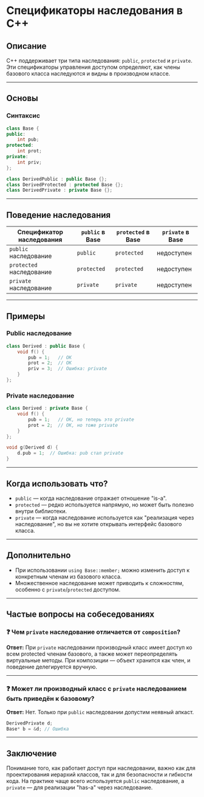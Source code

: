 # Спецификаторы наследования в C++

## Описание

C++ поддерживает три типа наследования: `public`, `protected` и `private`. Эти спецификаторы управления доступом определяют, как члены базового класса наследуются и видны в производном классе.

---

## Основы

### Синтаксис

```cpp
class Base {
public:
    int pub;
protected:
    int prot;
private:
    int priv;
};

class DerivedPublic : public Base {};
class DerivedProtected : protected Base {};
class DerivedPrivate : private Base {};
```

---

## Поведение наследования

| Спецификатор наследования | `public` в Base | `protected` в Base | `private` в Base |
|---------------------------|------------------|---------------------|------------------|
| `public` наследование     | `public`         | `protected`         | недоступен       |
| `protected` наследование  | `protected`      | `protected`         | недоступен       |
| `private` наследование    | `private`        | `private`           | недоступен       |

---

## Примеры

### Public наследование

```cpp
class Derived : public Base {
    void f() {
        pub = 1;   // OK
        prot = 2;  // OK
        priv = 3;  // Ошибка: private
    }
};
```

### Private наследование

```cpp
class Derived : private Base {
    void f() {
        pub = 1;   // OK, но теперь это private
        prot = 2;  // OK, но тоже private
    }
};

void g(Derived d) {
    d.pub = 1;  // Ошибка: pub стал private
}
```

---

## Когда использовать что?

- `public` — когда наследование отражает отношение "is-a".
- `protected` — редко используется напрямую, но может быть полезно внутри библиотеки.
- `private` — когда наследование используется как "реализация через наследование", но вы не хотите открывать интерфейс базового класса.

---

## Дополнительно

- При использовании `using Base::member;` можно изменить доступ к конкретным членам из базового класса.
- Множественное наследование может приводить к сложностям, особенно с `private`/`protected` доступом.

---

## Частые вопросы на собеседованиях

### ❓ Чем `private` наследование отличается от `composition`?

**Ответ:** При `private` наследовании производный класс имеет доступ ко всем protected членам базового, а также может переопределять виртуальные методы. При композиции — объект хранится как член, и поведение делегируется вручную.

---

### ❓ Может ли производный класс с `private` наследованием быть приведён к базовому?

**Ответ:** Нет. Только при `public` наследовании допустим неявный апкаст.

```cpp
DerivedPrivate d;
Base* b = &d; // Ошибка
```

---

## Заключение

Понимание того, как работает доступ при наследовании, важно как для проектирования иерархий классов, так и для безопасности и гибкости кода. На практике чаще всего используется `public` наследование, а `private` — для реализации "has-a" через наследование.

